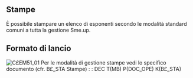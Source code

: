 ## Stampe
È possibile stampare un elenco di esponenti secondo le modalità standard comuni a tutta la gestione Sme.up.
## Formato di lancio
![C£EM51_01](http://localhost:3000/immagini/MBDOC_OGG-P_C£EM51A/CXEM51_01.png)
Per le modalità di gestione stampe vedi lo specifico documento (cfr. B£_STA Stampe)
 :  : DEC T(MB) P(DOC_OPE) K(B£_STA)
